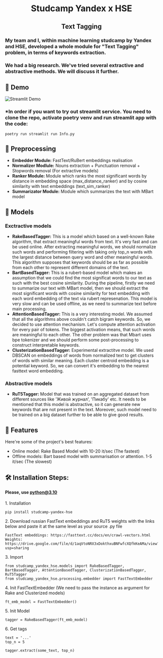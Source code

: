 <h1 align="center" id="title">Studcamp Yandex x HSE</h1>

<h2 align="center" id="title">Text Tagging</h2>

<h3 align='left'> My team and I, within machine learning studcamp by Yandex and HSE, developed a whole module for "Text Tagging" problem, in terms of keywords extraction. </h3>

<h3 align='left'> We had a big research. We've tried several extractive and abstractive methods. We will discuss it further.</h3>

<h2>🚀 Demo</h2>

![Streamlit Demo](./materials/streamlit_demo.gif)

<h3 align='left'> *In order if you want to try out streamlit service. You need to clone the repo, activate poetry venv and run streamlit app with the code: </h3>

```
poetry run streamlit run Info.py
```

<h2>🧪 Preprocessing</h2>

*   **Embedder Module:** FastText/RuBert embeddings realisation
*   **Normalizer Modlule:**  Nouns extraction + Punctuation removal + Stopwords removal (For extractive models)
*   **Ranker Module:** Module which ranks the most significant words by distance in embedding space (max_distance_ranker) and by cosine similarity with text embeddings (text_sim_ranker)
*   **Summarizator Module:** Module which summarizes the text with MBart model

<h2>🤖 Models</h2>

### Exctractive models
*   **RakeBasedTagger:** This is a model which based on a well-known Rake algorithm, that extract meaningful words from text. It's very fast and can be used online. After extracting meaningful words, we should normalize such words and performing filtering with taking only top_n words with the largest distance between query word and other meaningful words. This algorithm supposes that keywords should be as far as possible from each other to represent different domains of the text.
*   **BartBasedTagger:** This is a rubert-based model which makes an assumption that we could find the most significat words to our text as such with the best cosine similarity. During the pipeline, firstly we need to summarize our text with MBart model, then we should extract the most significant words with cosine similarity for text embedding with each word embedding of the text via rubert represenation. This model is very slow and can be used offline, as we need to summarize text before main processing.
*   **AttentionBasedTagger:** This is a very interesting model. We assumed that all the algorithms above couldn't catch bigram keywords. So, we decided to use attention mechanism. Let's compute attention activation for every pair of tokens. The biggest activation means, that such words are meaningful to each other. The other problem was that Mbart uses bpe tokenizer and we should perform some post-processing to construct interpretable keywords.
*   **ClusterizationBasedTagger:** Experimental extractitve model. We used DBSCAN on embeddings of words from normalized text to get clusters of words with similar meaning. Each cluster centroid embedding is a potential keyword. So, we can convert it's embedding to the nearest fasttext word embedding.

### Abstractive models
*   **RuT5Tagger:** Model that was trained on an aggregated dataset from different sources like 'Живой журнал', 'Пикабу' etc. It needs to be mentioned that this model is abstractive, so it can generate new keywords that are not present in the text. Moreover, such model need to be trained on a big dataset further to be able to give good results.

<h2>🧐 Features</h2>

Here're some of the project's best features:

*   Online model: Rake Based Model with 10-20 it/sec (The fastest)
*   Offline models: Bart based model with summarisation or attention. 1-5 it/sec (The slowest)

<h2>🛠️ Installation Steps:</h2>

#### Please, use python@3.10

<p>1. Installation</p>

```
pip install studcamp-yandex-hse
```

<p>2. Download russian FastText embeddings and RuT5 weights with the links below and paste it at the same level as your source .py file</p>

```
FastText embeddings: https://fasttext.cc/docs/en/crawl-vectors.html
Weights: https://drive.google.com/file/d/1aqVtoNRX3xDokthxuBNFwfcXQfkKeAMa/view?usp=sharing
```

<p>3. Import</p>

```
from studcamp_yandex_hse.models import RakeBasedTagger, BartBasedTagger, AttentionBasedTagger, ClusterizationBasedTagger, RuT5Tagger
from studcamp_yandex_hse.processing.embedder import FastTextEmbedder
```

<p>4. Init FastTextEmbedder (We need to pass the instance as argument for Rake and Clusterized models)</p>

```
ft_emb_model = FastTextEmbedder()
```

<p>5. Init Model</p>

```
tagger = RakeBasedTagger(ft_emb_model)
```

<p>6. Get tags</p>

```
text = '...'
top_n = 5

tagger.extract(some_text, top_n)
```
